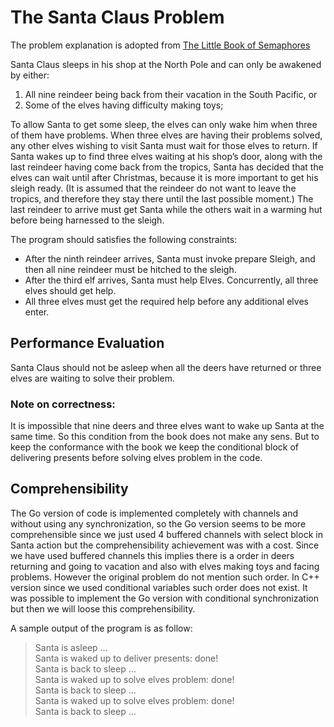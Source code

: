# The Santa Claus Problem

The problem explanation is adopted from [The Little Book of Semaphores][book_semaphores] 

Santa Claus sleeps in his shop at the North Pole and can only be awakened by either:
1. All nine reindeer being back from their vacation in the South Pacific, or 
2. Some of the elves having difficulty making toys;

To allow Santa to get some sleep, the elves can only wake him when three of them have problems. When three elves are having their problems solved, any other elves wishing to visit Santa must wait for those elves to return. If Santa wakes up to find three elves waiting at his shop’s door, along with the last reindeer having come back from the tropics, Santa has decided that the elves can wait until after Christmas, because it is more important to get his sleigh ready. (It is assumed that the reindeer do not want to leave the tropics, and therefore they stay there until the last possible moment.) The last reindeer to arrive must get Santa while the others
wait in a warming hut before being harnessed to the sleigh.

The program should satisfies the following constraints:
* After the ninth reindeer arrives, Santa must invoke prepare Sleigh, and then all nine reindeer must be hitched to the sleigh.
* After the third elf arrives, Santa must help Elves. Concurrently, all three elves should get help.
* All three elves must get the required help before any additional elves enter.

## Performance Evaluation

Santa Claus should not be asleep when all the deers have returned or three elves are waiting to solve their problem.

### Note on correctness:
It is impossible that nine deers and three elves want to wake up Santa at the same time. So this condition from the book does not make any sens. But to keep the conformance with the book we keep the conditional block of delivering presents before solving elves problem in the code.


## Comprehensibility

The Go version of code is implemented completely with channels and without using any synchronization, so the Go version seems to be more comprehensible since we just used 4 buffered channels with select block in Santa action but the comprehensibility achievement was with a cost. Since we have used buffered channels this implies there is a order in deers returning and going to vacation and also with elves making toys and facing problems. However the original problem do not mention such order. In C++ version since we used conditional variables such order does not exist. It was possible to implement the Go version with conditional synchronization but  then we will loose this comprehensibility.

A sample output of the program is as follow:

> Santa is asleep ...\
> Santa is waked up to deliver presents: done!\
> Santa is back to sleep ...\
> Santa is waked up to solve elves problem: done!\
> Santa is back to sleep ...\
> Santa is waked up to solve elves problem: done!\
> Santa is back to sleep ...





[book_semaphores]: http://greenteapress.com/semaphores/LittleBookOfSemaphores.pdf


